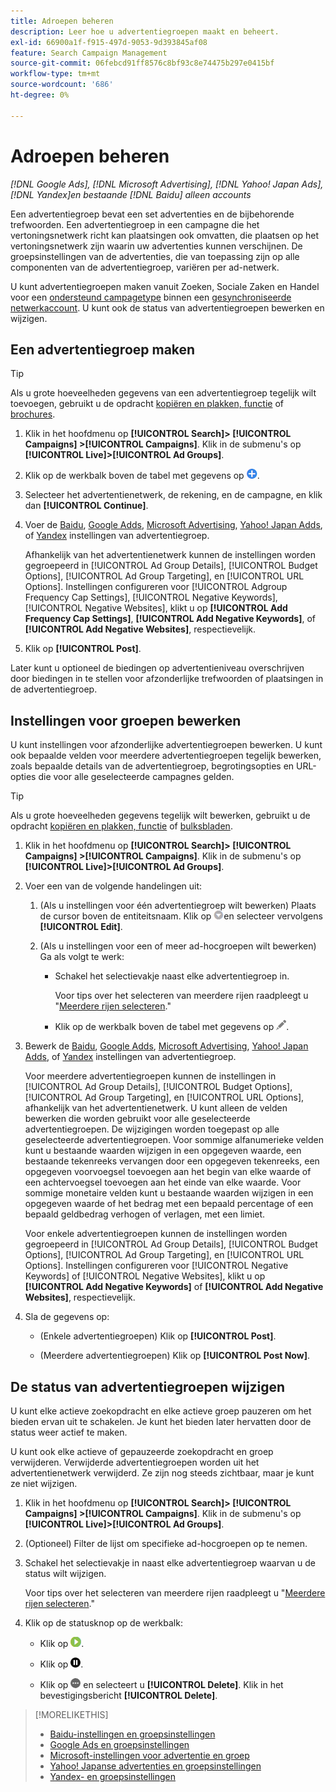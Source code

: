 ```yaml
---
title: Adroepen beheren
description: Leer hoe u advertentiegroepen maakt en beheert.
exl-id: 66900a1f-f915-497d-9053-9d393845af08
feature: Search Campaign Management
source-git-commit: 06febcd91ff8576c8bf93c8e74475b297e0415bf
workflow-type: tm+mt
source-wordcount: '686'
ht-degree: 0%

---
```


# Adroepen beheren

*[!DNL Google Ads], [!DNL Microsoft Advertising], [!DNL Yahoo! Japan Ads], [!DNL Yandex]en bestaande [!DNL Baidu] alleen accounts*

Een advertentiegroep bevat een set advertenties en de bijbehorende trefwoorden. Een advertentiegroep in een campagne die het vertoningsnetwerk richt kan plaatsingen ook omvatten, die plaatsen op het vertoningsnetwerk zijn waarin uw advertenties kunnen verschijnen. De groepsinstellingen van de advertenties, die van toepassing zijn op alle componenten van de advertentiegroep, variëren per ad-netwerk.

U kunt advertentiegroepen maken vanuit Zoeken, Sociale Zaken en Handel voor een [ondersteund campagetype](/help/search-social-commerce/introduction/supported-inventory.md) binnen een [gesynchroniseerde netwerkaccount](/help/search-social-commerce/campaign-management/accounts/ad-network-account-about.md). U kunt ook de status van advertentiegroepen bewerken en wijzigen.

## Een advertentiegroep maken

>[!TIP]
>
>Als u grote hoeveelheden gegevens van een advertentiegroep tegelijk wilt toevoegen, gebruikt u de opdracht [kopiëren en plakken, functie](/help/search-social-commerce/campaign-management/campaigns/copy-paste.md) of [brochures](/help/search-social-commerce/campaign-management/bulksheets/bulksheet-about.md).

1. Klik in het hoofdmenu op **[!UICONTROL Search]> [!UICONTROL Campaigns] >[!UICONTROL Campaigns]**. Klik in de submenu&#39;s op **[!UICONTROL Live]>[!UICONTROL Ad Groups]**.

1. Klik op de werkbalk boven de tabel met gegevens op ![Maken](/help/search-social-commerce/assets/add.png "Maken").

1. Selecteer het advertentienetwerk, de rekening, en de campagne, en klik dan **[!UICONTROL Continue]**.

1. Voer de [Baidu](/help/search-social-commerce/campaign-management/campaigns/ad-group-settings-baidu.md), [Google Adds](/help/search-social-commerce/campaign-management/campaigns/ad-group-settings-google.md), [Microsoft Advertising](/help/search-social-commerce/campaign-management/campaigns/ad-group-settings-microsoft.md), [Yahoo! Japan Adds](/help/search-social-commerce/campaign-management/campaigns/ad-group-settings-yahoo-japan.md), of [Yandex](/help/search-social-commerce/campaign-management/campaigns/ad-group-settings-yandex.md) instellingen van advertentiegroep.

   Afhankelijk van het advertentienetwerk kunnen de instellingen worden gegroepeerd in [!UICONTROL Ad Group Details], [!UICONTROL Budget Options], [!UICONTROL Ad Group Targeting], en [!UICONTROL URL Options]. Instellingen configureren voor [!UICONTROL Adgroup Frequency Cap Settings], [!UICONTROL Negative Keywords], [!UICONTROL Negative Websites], klikt u op **[!UICONTROL Add Frequency Cap Settings]**, **[!UICONTROL Add Negative Keywords]**, of **[!UICONTROL Add Negative Websites]**, respectievelijk.

1. Klik op **[!UICONTROL Post]**.

Later kunt u optioneel de biedingen op advertentieniveau overschrijven door biedingen in te stellen voor afzonderlijke trefwoorden of plaatsingen in de advertentiegroep.

## Instellingen voor groepen bewerken

U kunt instellingen voor afzonderlijke advertentiegroepen bewerken. U kunt ook bepaalde velden voor meerdere advertentiegroepen tegelijk bewerken, zoals bepaalde details van de advertentiegroep, begrotingsopties en URL-opties die voor alle geselecteerde campagnes gelden.

>[!TIP]
>
>Als u grote hoeveelheden gegevens tegelijk wilt bewerken, gebruikt u de opdracht [kopiëren en plakken, functie](/help/search-social-commerce/campaign-management/campaigns/copy-paste.md) of [bulksbladen](/help/search-social-commerce/campaign-management/bulksheets/bulksheet-about.md).

1. Klik in het hoofdmenu op **[!UICONTROL Search]> [!UICONTROL Campaigns] >[!UICONTROL Campaigns]**. Klik in de submenu&#39;s op **[!UICONTROL Live]>[!UICONTROL Ad Groups]**.

1. Voer een van de volgende handelingen uit:

   1. (Als u instellingen voor één advertentiegroep wilt bewerken) Plaats de cursor boven de entiteitsnaam. Klik op ![Menupictogram](/help/search-social-commerce/assets/arrow-dropdown-menu.png "Menupictogram")en selecteer vervolgens **[!UICONTROL Edit]**.

   1. (Als u instellingen voor een of meer ad-hocgroepen wilt bewerken) Ga als volgt te werk:

      * Schakel het selectievakje naast elke advertentiegroep in.

        Voor tips over het selecteren van meerdere rijen raadpleegt u &quot;[Meerdere rijen selecteren](/help/search-social-commerce/common-tasks/navigation-editing-selection/multiple-rows-select.md).&quot;

      * Klik op de werkbalk boven de tabel met gegevens op ![Bewerken](/help/search-social-commerce/assets/edit.png "Bewerken").

1. Bewerk de [Baidu](/help/search-social-commerce/campaign-management/campaigns/ad-group-settings-baidu.md), [Google Adds](/help/search-social-commerce/campaign-management/campaigns/ad-group-settings-google.md), [Microsoft Advertising](/help/search-social-commerce/campaign-management/campaigns/ad-group-settings-microsoft.md), [Yahoo! Japan Adds](/help/search-social-commerce/campaign-management/campaigns/ad-group-settings-yahoo-japan.md), of [Yandex](/help/search-social-commerce/campaign-management/campaigns/ad-group-settings-yandex.md) instellingen van advertentiegroep.

   Voor meerdere advertentiegroepen kunnen de instellingen in [!UICONTROL Ad Group Details], [!UICONTROL Budget Options], [!UICONTROL Ad Group Targeting], en [!UICONTROL URL Options], afhankelijk van het advertentienetwerk. U kunt alleen de velden bewerken die worden gebruikt voor alle geselecteerde advertentiegroepen. De wijzigingen worden toegepast op alle geselecteerde advertentiegroepen. Voor sommige alfanumerieke velden kunt u bestaande waarden wijzigen in een opgegeven waarde, een bestaande tekenreeks vervangen door een opgegeven tekenreeks, een opgegeven voorvoegsel toevoegen aan het begin van elke waarde of een achtervoegsel toevoegen aan het einde van elke waarde. Voor sommige monetaire velden kunt u bestaande waarden wijzigen in een opgegeven waarde of het bedrag met een bepaald percentage of een bepaald geldbedrag verhogen of verlagen, met een limiet.

   Voor enkele advertentiegroepen kunnen de instellingen worden gegroepeerd in [!UICONTROL Ad Group Details], [!UICONTROL Budget Options], [!UICONTROL Ad Group Targeting], en [!UICONTROL URL Options]. Instellingen configureren voor [!UICONTROL Negative Keywords] of [!UICONTROL Negative Websites], klikt u op **[!UICONTROL Add Negative Keywords]** of **[!UICONTROL Add Negative Websites]**, respectievelijk.

1. Sla de gegevens op:

   * (Enkele advertentiegroepen) Klik op **[!UICONTROL Post]**.

   * (Meerdere advertentiegroepen) Klik op **[!UICONTROL Post Now]**.

## De status van advertentiegroepen wijzigen

U kunt elke actieve zoekopdracht en elke actieve groep pauzeren om het bieden ervan uit te schakelen. Je kunt het bieden later hervatten door de status weer actief te maken.

U kunt ook elke actieve of gepauzeerde zoekopdracht en groep verwijderen. Verwijderde advertentiegroepen worden uit het advertentienetwerk verwijderd. Ze zijn nog steeds zichtbaar, maar je kunt ze niet wijzigen.

1. Klik in het hoofdmenu op **[!UICONTROL Search]> [!UICONTROL Campaigns] >[!UICONTROL Campaigns]**. Klik in de submenu&#39;s op **[!UICONTROL Live]>[!UICONTROL Ad Groups]**.

1. (Optioneel) Filter de lijst om specifieke ad-hocgroepen op te nemen.

1. Schakel het selectievakje in naast elke advertentiegroep waarvan u de status wilt wijzigen.

   Voor tips over het selecteren van meerdere rijen raadpleegt u &quot;[Meerdere rijen selecteren](/help/search-social-commerce/common-tasks/navigation-editing-selection/multiple-rows-select.md).&quot;

1. Klik op de statusknop op de werkbalk:
   * Klik op ![Activeren](/help/search-social-commerce/assets/activate.png "Activeren").

   * Klik op ![Pauzeren](/help/search-social-commerce/assets/pause.png "Pauzeren").

   * Klik op ![Meer](/help/search-social-commerce/assets/more.png "Meer") en selecteert u **[!UICONTROL Delete]**. Klik in het bevestigingsbericht **[!UICONTROL Delete]**.

>[!MORELIKETHIS]
>
>* [Baidu-instellingen en groepsinstellingen](/help/search-social-commerce/campaign-management/campaigns/ad-group-settings-baidu.md)
>* [Google Ads en groepsinstellingen](/help/search-social-commerce/campaign-management/campaigns/ad-group-settings-google.md)
>* [Microsoft-instellingen voor advertentie en groep](/help/search-social-commerce/campaign-management/campaigns/ad-group-settings-microsoft.md)
>* [Yahoo! Japanse advertenties en groepsinstellingen](/help/search-social-commerce/campaign-management/campaigns/ad-group-settings-yahoo-japan.md)
>* [Yandex- en groepsinstellingen](/help/search-social-commerce/campaign-management/campaigns/ad-group-settings-yandex.md)
